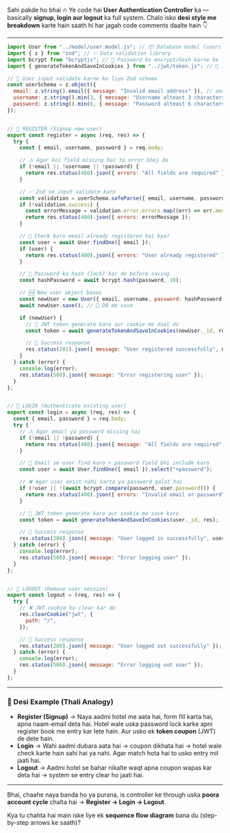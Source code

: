 Sahi pakde ho bhai 🔥 Ye code hai **User Authentication Controller** ka — basically **signup, login aur logout** ka full system.
Chalo isko **desi style me breakdown** karte hain saath hi har jagah code comments daalte hain 👇

---

```js
import User from "../model/user.model.js"; // 📦 Database model (users collection)
import { z } from "zod"; // ✅ Data validation library
import bcrypt from "bcryptjs"; // 🔑 Password ko encrypt/hash karne ke liye
import { generateTokenAndSaveInCookies } from "../jwt/token.js"; // 🍪 JWT token bana ke cookie me save karne ka function

// 🔎 User input validate karne ke liye Zod schema
const userSchema = z.object({
  email: z.string().email({ message: "Invalid email address" }), // email format check
  username: z.string().min(3, { message: "Username alteast 3 characters long" }), // kam se kam 3 char
  password: z.string().min(6, { message: "Password alteast 6 characters long" }), // kam se kam 6 char
});


// 📝 REGISTER (Signup new user)
export const register = async (req, res) => {
  try {
    const { email, username, password } = req.body;

    // ⚠️ Agar koi field missing hai to error bhej do
    if (!email || !username || !password) {
      return res.status(400).json({ errors: "All fields are required" });
    }

    // ✅ Zod se input validate karo
    const validation = userSchema.safeParse({ email, username, password });
    if (!validation.success) {
      const errorMessage = validation.error.errors.map((err) => err.message);
      return res.status(400).json({ errors: errorMessage });
    }

    // 🔎 Check karo email already registered hai kya?
    const user = await User.findOne({ email });
    if (user) {
      return res.status(400).json({ errors: "User already registered" });
    }

    // 🔑 Password ko hash (lock) kar do before saving
    const hashPassword = await bcrypt.hash(password, 10);

    // 🆕 New user object banao
    const newUser = new User({ email, username, password: hashPassword });
    await newUser.save(); // 💾 DB me save

    if (newUser) {
      // 🍪 JWT token generate karo aur cookie me daal do
      const token = await generateTokenAndSaveInCookies(newUser._id, res);

      // 🎉 Success response
      res.status(201).json({ message: "User registered successfully", newUser, token });
    }
  } catch (error) {
    console.log(error);
    res.status(500).json({ message: "Error registering user" });
  }
};


// 🔑 LOGIN (Authenticate existing user)
export const login = async (req, res) => {
  const { email, password } = req.body;
  try {
    // ⚠️ Agar email ya password missing hai
    if (!email || !password) {
      return res.status(400).json({ message: "All fields are required" });
    }

    // 🔎 Email se user find karo + password field bhi include karo
    const user = await User.findOne({ email }).select("+password");

    // ❌ Agar user exist nahi karta ya password galat hai
    if (!user || !(await bcrypt.compare(password, user.password))) {
      return res.status(400).json({ errors: "Invalid email or password" });
    }

    // 🍪 JWT token generate karo aur cookie me save karo
    const token = await generateTokenAndSaveInCookies(user._id, res);

    // 🎉 Success response
    res.status(200).json({ message: "User logged in successfully", user, token });
  } catch (error) {
    console.log(error);
    res.status(500).json({ message: "Error logging user" });
  }
};


// 🚪 LOGOUT (Remove user session)
export const logout = (req, res) => {
  try {
    // ❌ JWT cookie ko clear kar do
    res.clearCookie("jwt", {
      path: "/",
    });

    // 🎉 Success response
    res.status(200).json({ message: "User logged out successfully" });
  } catch (error) {
    console.log(error);
    res.status(500).json({ message: "Error logging out user" });
  }
};
```

---

### 🥘 Desi Example (Thali Analogy)

* **Register (Signup)** → Naya aadmi hotel me aata hai, form fill karta hai, apna naam-email deta hai. Hotel wale uska password lock karke apni register book me entry kar lete hain. Aur usko ek **token coupon** (JWT) de dete hain.
* **Login** → Wahi aadmi dubara aata hai → coupon dikhata hai → hotel wale check karte hain sahi hai ya nahi. Agar match hota hai to usko entry mil jaati hai.
* **Logout** → Aadmi hotel se bahar nikalte waqt apna coupon wapas kar deta hai → system se entry clear ho jaati hai.

---

Bhai, chaahe naya banda ho ya purana, is controller ke through uska **poora account cycle** chalta hai → **Register → Login → Logout**.

Kya tu chahta hai main iske liye ek **sequence flow diagram** bana du (step-by-step arrows ke saath)?
